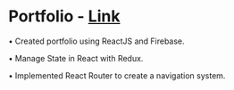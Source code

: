 # Portfolio - [Link](https://nejcrogelsek.si/)

•	Created portfolio using ReactJS and Firebase.

•	Manage State in React with Redux.

•	Implemented React Router to create a navigation system.
